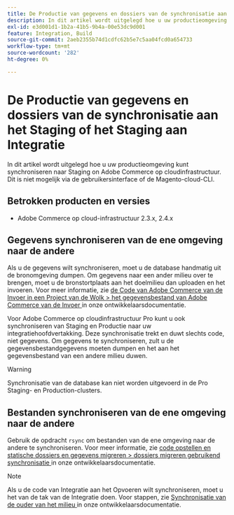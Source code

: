 ```yaml
---
title: De Productie van gegevens en dossiers van de synchronisatie aan het Staging of het Staging aan Integratie
description: In dit artikel wordt uitgelegd hoe u uw productieomgeving kunt synchroniseren tot Staging on Adobe Commerce op cloudinfrastructuur. Dit is niet mogelijk.
exl-id: e3d001d1-1b2a-41b5-9b4a-00e53dc9d001
feature: Integration, Build
source-git-commit: 2aeb2355b74d1cdfc62b5e7c5aa04fcd0a654733
workflow-type: tm+mt
source-wordcount: '282'
ht-degree: 0%

---
```


# De Productie van gegevens en dossiers van de synchronisatie aan het Staging of het Staging aan Integratie

In dit artikel wordt uitgelegd hoe u uw productieomgeving kunt synchroniseren naar Staging on Adobe Commerce op cloudinfrastructuur. Dit is niet mogelijk via de gebruikersinterface of de Magento-cloud-CLI.

## Betrokken producten en versies

* Adobe Commerce op cloud-infrastructuur 2.3.x, 2.4.x

## Gegevens synchroniseren van de ene omgeving naar de andere

Als u de gegevens wilt synchroniseren, moet u de database handmatig uit de bronomgeving dumpen. Om gegevens naar een ander milieu over te brengen, moet u de bronstortplaats aan het doelmilieu dan uploaden en het invoeren. Voor meer informatie, zie [ de Code van Adobe Commerce van de Invoer in een Project van de Wolk > het gegevensbestand van Adobe Commerce van de Invoer ](https://experienceleague.adobe.com/en/docs/commerce-cloud-service/user-guide/develop/deploy/staging-production) in onze ontwikkelaarsdocumentatie.

Voor Adobe Commerce op cloudinfrastructuur Pro kunt u ook synchroniseren van Staging en Productie naar uw integratiehoofdvertakking. Deze synchronisatie trekt en duwt slechts code, niet gegevens. Om gegevens te synchroniseren, zult u de gegevensbestandgegevens moeten dumpen en het aan het gegevensbestand van een andere milieu duwen.

>[!WARNING]
>
>Synchronisatie van de database kan niet worden uitgevoerd in de Pro Staging- en Production-clusters.

## Bestanden synchroniseren van de ene omgeving naar de andere

Gebruik de opdracht `rsync` om bestanden van de ene omgeving naar de andere te synchroniseren. Voor meer informatie, zie [ code opstellen en statische dossiers en gegevens migreren > dossiers migreren gebruikend synchronisatie ](https://experienceleague.adobe.com/en/docs/commerce-cloud-service/user-guide/develop/deploy/staging-production#migrate-files-using-rsync) in onze ontwikkelaarsdocumentatie.

>[!NOTE]
>
>Als u de code van Integratie aan het Opvoeren wilt synchroniseren, moet u het van de tak van de Integratie doen. Voor stappen, zie [ Synchronisatie van de ouder van het milieu ](/docs/commerce-cloud-service/user-guide/project/console-branches.html#sync-an-environment) in onze ontwikkelaarsdocumentatie.
